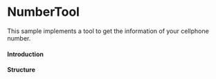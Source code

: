 # NumberTool
This sample implements a tool to get the information of your cellphone number.

####  Introduction

#### Structure
